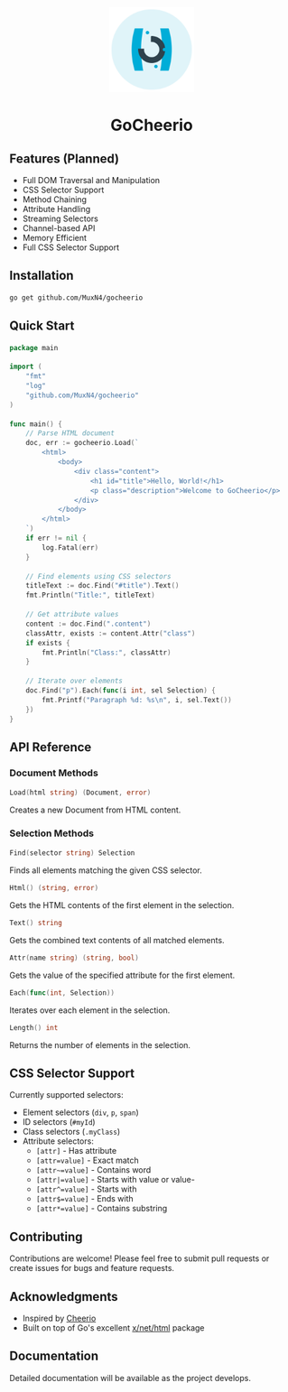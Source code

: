 <p align="center"> <img src="logo/logo.svg" alt="GoCheerio Logo" width="150"/> </p> <h1 align="center">GoCheerio</h1>

## Features (Planned)

- Full DOM Traversal and Manipulation
- CSS Selector Support
- Method Chaining
- Attribute Handling
- Streaming Selectors
- Channel-based API
- Memory Efficient
- Full CSS Selector Support

## Installation

```bash
go get github.com/MuxN4/gocheerio
```

## Quick Start

```go
package main

import (
    "fmt"
    "log"
    "github.com/MuxN4/gocheerio"
)

func main() {
    // Parse HTML document
    doc, err := gocheerio.Load(`
        <html>
            <body>
                <div class="content">
                    <h1 id="title">Hello, World!</h1>
                    <p class="description">Welcome to GoCheerio</p>
                </div>
            </body>
        </html>
    `)
    if err != nil {
        log.Fatal(err)
    }

    // Find elements using CSS selectors
    titleText := doc.Find("#title").Text()
    fmt.Println("Title:", titleText)

    // Get attribute values
    content := doc.Find(".content")
    classAttr, exists := content.Attr("class")
    if exists {
        fmt.Println("Class:", classAttr)
    }

    // Iterate over elements
    doc.Find("p").Each(func(i int, sel Selection) {
        fmt.Printf("Paragraph %d: %s\n", i, sel.Text())
    })
}
```

## API Reference

### Document Methods

```go
Load(html string) (Document, error)
```
Creates a new Document from HTML content.

### Selection Methods

```go
Find(selector string) Selection
```
Finds all elements matching the given CSS selector.

```go
Html() (string, error)
```
Gets the HTML contents of the first element in the selection.

```go
Text() string
```
Gets the combined text contents of all matched elements.

```go
Attr(name string) (string, bool)
```
Gets the value of the specified attribute for the first element.

```go
Each(func(int, Selection))
```
Iterates over each element in the selection.

```go
Length() int
```
Returns the number of elements in the selection.

## CSS Selector Support

Currently supported selectors:
- Element selectors (`div`, `p`, `span`)
- ID selectors (`#myId`)
- Class selectors (`.myClass`)
- Attribute selectors:
  - `[attr]` - Has attribute
  - `[attr=value]` - Exact match
  - `[attr~=value]` - Contains word
  - `[attr|=value]` - Starts with value or value-
  - `[attr^=value]` - Starts with
  - `[attr$=value]` - Ends with
  - `[attr*=value]` - Contains substring

## Contributing

Contributions are welcome! Please feel free to submit pull requests or create issues for bugs and feature requests.

## Acknowledgments

- Inspired by [Cheerio](https://github.com/cheeriojs/cheerio)
- Built on top of Go's excellent [x/net/html](https://pkg.go.dev/golang.org/x/net/html) package

## Documentation

Detailed documentation will be available as the project develops.
